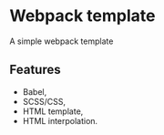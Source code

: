 # Webpack template

A simple webpack template

## Features

- Babel,
- SCSS/CSS,
- HTML template,
- HTML interpolation.
